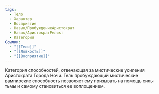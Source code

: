 ```yaml
---
tags:
  - Тело
  - Характер
  - Восприятие
  - Навык/ПробуждениеАристократ
  - Навык/АристократРеликт
  - Категория
Ссылки:
  - "[[Тело]]"
  - "[[Ловкость]]"
  - "[[Восприятие]]"
---
```


Категория способностей, отвечающая за мистические усиления Аристократа Города Ночи. Гель пробуждающий мистические вампирские способность позволяет ему призывать на помощь силы тьмы и самому становиться ее воплощением. 